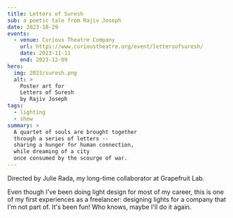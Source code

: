 ```yaml
---
title: Letters of Suresh
sub: a poetic tale from Rajiv Joseph
date: 2023-10-29
events:
  - venue: Curious Theatre Company
    url: https://www.curioustheatre.org/event/lettersofsuresh/
    date: 2023-11-11
    end: 2023-12-09
hero:
  img: 2023/suresh.png
  alt: >
    Poster art for
    Letters of Suresh
    by Rajiv Joseph
tags:
  - lighting
  - show
summary: >
  A quartet of souls are brought together
  through a series of letters --
  sharing a hunger for human connection,
  while dreaming of a city
  once consumed by the scourge of war.
---
```


Directed by Julie Rada,
my long-time collaborator
at Grapefruit Lab.

Even though I've been doing
light design for most of my career,
this is one of my first experiences as a freelancer:
designing lights for a company that I'm not part of.
It's been fun!
Who knows, maybe I'll do it again.
